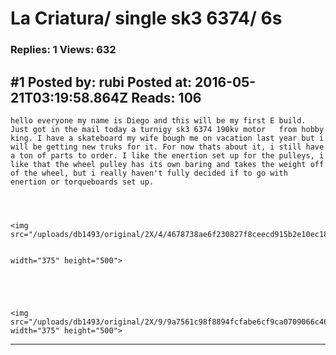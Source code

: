 # La Criatura/ single sk3 6374/ 6s

### Replies: 1 Views: 632

## \#1 Posted by: rubi Posted at: 2016-05-21T03:19:58.864Z Reads: 106

```
hello everyone my name is Diego and this will be my first E build. Just got in the mail today a turnigy sk3 6374 190kv motor   from hobby king. I have a skateboard my wife bough me on vacation last year but i will be getting new truks for it. For now thats about it, i still have a ton of parts to order. I like the enertion set up for the pulleys, i like that the wheel pulley has its own baring and takes the weight off of the wheel, but i really haven't fully decided if to go with enertion or torqueboards set up.




<img src="/uploads/db1493/original/2X/4/4678738ae6f230827f8ceecd915b2e10ec18305b.JPG" 


width="375" height="500"> 





<img src="/uploads/db1493/original/2X/9/9a7561c98f8894fcfabe6cf9ca0709066c465642.JPG" width="375" height="500">
```

---
